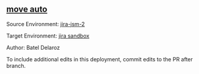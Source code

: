 ## [move auto](https://app-staging.salto.io/orgs/b5aab9fe-29c9-4e45-b4e6-15ef52108553/envs/a1e39d12-473c-48f0-856b-0551b5aebe19/deployments/c8f0b486-b9df-4277-bf24-446124cd7c7f)

Source Environment: [jira-jsm-2](https://app-staging.salto.io/orgs/b5aab9fe-29c9-4e45-b4e6-15ef52108553/envs/ad461c83-85ac-4696-aa33-3cb39585bb64)

Target Environment: [jira sandbox](https://app-staging.salto.io/orgs/b5aab9fe-29c9-4e45-b4e6-15ef52108553/envs/a1e39d12-473c-48f0-856b-0551b5aebe19) 

Author: Batel Delaroz

To include additional edits in this deployment, commit edits to the PR after branch.